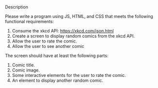 Description 
 
Please write a program using JS, HTML, and CSS that meets the following functional requirements:
1. Consume the xkcd API: https://xkcd.com/json.html
2. Create a screen to display random comics from the xkcd API.
3. Allow the user to rate the comic.
4. Allow the user to see another comic

The screen should have at least the following parts:
1. Comic title.
2. Comic image. 
3. Some interactive elements for the user to rate the comic. 
4. An element to display another random comic.

